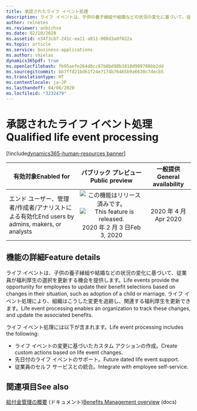 ```yaml
---
title: 承認されたライフ イベント処理
description: ライフ イベントは、子供の養子縁組や結婚などの状況の変化に基づいて、従業員が福利厚生の選択を更新する機会を提供します。 ライフ イベント処理により、組織はこうした変更を追跡し、関連する福利厚生を更新できます。
author: relnotes
ms.reviewer: anbichse
ms.date: 02/10/2020
ms.assetid: e34f3cb7-241c-ea11-a811-000d3a8f022a
ms.topic: article
ms.service: business-applications
ms.author: shielas
dynamics365pdf: true
ms.openlocfilehash: fb95aefe264d8cc87b8bd98b3810d989788bb2dd
ms.sourcegitcommit: bb7ffd21bd61f24e7174b76465b9a6630c7decb5
ms.translationtype: HT
ms.contentlocale: ja-JP
ms.lasthandoff: 04/06/2020
ms.locfileid: "3232479"
---
```

# <a name="qualified-life-event-processing"></a><span data-ttu-id="dcfc2-104">承認されたライフ イベント処理</span><span class="sxs-lookup"><span data-stu-id="dcfc2-104">Qualified life event processing</span></span>
[!include[dynamics365-human-resources banner](../includes/dynamics365-human-resources.md)]

| <span data-ttu-id="dcfc2-105">有効対象</span><span class="sxs-lookup"><span data-stu-id="dcfc2-105">Enabled for</span></span>    |  <span data-ttu-id="dcfc2-106">パブリック プレビュー</span><span class="sxs-lookup"><span data-stu-id="dcfc2-106">Public preview</span></span> | <span data-ttu-id="dcfc2-107">一般提供</span><span class="sxs-lookup"><span data-stu-id="dcfc2-107">General availability</span></span> | 
| ---------- | :----------: |:----------: |
|<span data-ttu-id="dcfc2-108">エンド ユーザー、管理者/作成者/アナリストによる有効化</span><span class="sxs-lookup"><span data-stu-id="dcfc2-108">End users by admins, makers, or analysts</span></span>|<span data-ttu-id="dcfc2-109">![この機能はリリース済みです。](/dynamics365-release-plan/media/green-checkmark.png "この機能はリリース済みです。")</span><span class="sxs-lookup"><span data-stu-id="dcfc2-109">![This feature is released.](/dynamics365-release-plan/media/green-checkmark.png "This feature is released.")</span></span> <span data-ttu-id="dcfc2-110">2020 年 2 月 3 日</span><span class="sxs-lookup"><span data-stu-id="dcfc2-110">Feb 3, 2020</span></span>| <span data-ttu-id="dcfc2-111">2020 年 4 月</span><span class="sxs-lookup"><span data-stu-id="dcfc2-111">Apr 2020</span></span>|






## <a name="feature-details"></a><span data-ttu-id="dcfc2-112">機能の詳細</span><span class="sxs-lookup"><span data-stu-id="dcfc2-112">Feature details</span></span>
<!--feature detail start -->
<span data-ttu-id="dcfc2-113">ライフ イベントは、子供の養子縁組や結婚などの状況の変化に基づいて、従業員が福利厚生の選択を更新する機会を提供します。</span><span class="sxs-lookup"><span data-stu-id="dcfc2-113">Life events provide the opportunity for employees to update their benefit selections based on changes in their situation, such as adoption of a child or marriage.</span></span> <span data-ttu-id="dcfc2-114">ライフ イベント処理により、組織はこうした変更を追跡し、関連する福利厚生を更新できます。</span><span class="sxs-lookup"><span data-stu-id="dcfc2-114">Life event processing enables an organization to track these changes, and update the associated benefits.</span></span>

<span data-ttu-id="dcfc2-115">ライフ イベント処理には以下が含まれます。</span><span class="sxs-lookup"><span data-stu-id="dcfc2-115">Life event processing includes the following:</span></span>

- <span data-ttu-id="dcfc2-116">ライフ イベントの変更に基づいたカスタム アクションの作成。</span><span class="sxs-lookup"><span data-stu-id="dcfc2-116">Create custom actions based on life event changes.</span></span>
- <span data-ttu-id="dcfc2-117">先日付のライフ イベントのサポート。</span><span class="sxs-lookup"><span data-stu-id="dcfc2-117">Future dated life event support.</span></span>
- <span data-ttu-id="dcfc2-118">従業員のセルフ サービスとの統合。</span><span class="sxs-lookup"><span data-stu-id="dcfc2-118">Integrate with employee self-service.</span></span>
<!--feature detail end -->










## <a name="see-also"></a><span data-ttu-id="dcfc2-119">関連項目</span><span class="sxs-lookup"><span data-stu-id="dcfc2-119">See also</span></span>


<!--docs start-->
<span data-ttu-id="dcfc2-120">[給付金管理の概要](https://docs.microsoft.com/dynamics365/human-resources/hr-benefits-management-overview) (ドキュメント)</span><span class="sxs-lookup"><span data-stu-id="dcfc2-120">[Benefits Management overview](https://docs.microsoft.com/dynamics365/human-resources/hr-benefits-management-overview) (docs)</span></span>
<!--docs end-->

